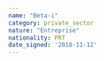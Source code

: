 ```yaml
---
name: "Beta-i"
category: private_sector
nature: "Entreprise"
nationality: PRT
date_signed: '2018-11-12'
---
```

    